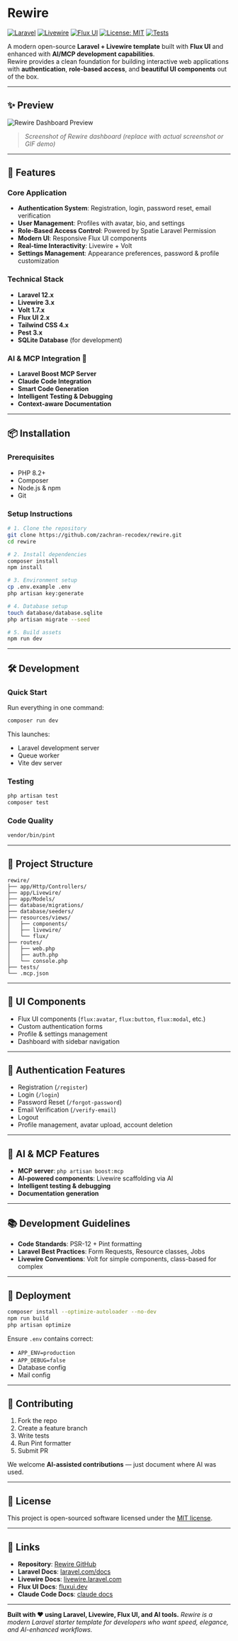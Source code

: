 # Rewire

[![Laravel](https://img.shields.io/badge/Laravel-12.x-red)](https://laravel.com)
[![Livewire](https://img.shields.io/badge/Livewire-3.x-purple)](https://livewire.laravel.com)
[![Flux UI](https://img.shields.io/badge/Flux_UI-2.x-blueviolet)](https://fluxui.dev)
[![License: MIT](https://img.shields.io/badge/License-MIT-blue.svg)](LICENSE)
[![Tests](https://github.com/zachran-recodex/rewire/actions/workflows/tests.yml/badge.svg)](https://github.com/zachran-recodex/rewire/actions)

A modern open-source **Laravel + Livewire template** built with **Flux UI** and enhanced with **AI/MCP development capabilities**.  
Rewire provides a clean foundation for building interactive web applications with **authentication**, **role-based access**, and **beautiful UI components** out of the box.

---

## ✨ Preview

![Rewire Dashboard Preview](docs/images/dashboard.png)

> *Screenshot of Rewire dashboard (replace with actual screenshot or GIF demo)*

---

## 🚀 Features

### Core Application
- **Authentication System**: Registration, login, password reset, email verification
- **User Management**: Profiles with avatar, bio, and settings
- **Role-Based Access Control**: Powered by Spatie Laravel Permission
- **Modern UI**: Responsive Flux UI components
- **Real-time Interactivity**: Livewire + Volt
- **Settings Management**: Appearance preferences, password & profile customization

### Technical Stack
- **Laravel 12.x**
- **Livewire 3.x**
- **Volt 1.7.x**
- **Flux UI 2.x**
- **Tailwind CSS 4.x**
- **Pest 3.x**
- **SQLite Database** (for development)

### AI & MCP Integration 🤖
- **Laravel Boost MCP Server**
- **Claude Code Integration**
- **Smart Code Generation**
- **Intelligent Testing & Debugging**
- **Context-aware Documentation**

---

## 📦 Installation

### Prerequisites
- PHP 8.2+
- Composer
- Node.js & npm
- Git

### Setup Instructions

```bash
# 1. Clone the repository
git clone https://github.com/zachran-recodex/rewire.git
cd rewire

# 2. Install dependencies
composer install
npm install

# 3. Environment setup
cp .env.example .env
php artisan key:generate

# 4. Database setup
touch database/database.sqlite
php artisan migrate --seed

# 5. Build assets
npm run dev
````

---

## 🛠️ Development

### Quick Start

Run everything in one command:

```bash
composer run dev
```

This launches:

* Laravel development server
* Queue worker
* Vite dev server

### Testing

```bash
php artisan test
composer test
```

### Code Quality

```bash
vendor/bin/pint
```

---

## 📁 Project Structure

```
rewire/
├── app/Http/Controllers/
├── app/Livewire/
├── app/Models/
├── database/migrations/
├── database/seeders/
├── resources/views/
│   ├── components/
│   ├── livewire/
│   └── flux/
├── routes/
│   ├── web.php
│   ├── auth.php
│   └── console.php
├── tests/
└── .mcp.json
```

---

## 🎨 UI Components

* Flux UI components (`flux:avatar`, `flux:button`, `flux:modal`, etc.)
* Custom authentication forms
* Profile & settings management
* Dashboard with sidebar navigation

---

## 🔐 Authentication Features

* Registration (`/register`)
* Login (`/login`)
* Password Reset (`/forgot-password`)
* Email Verification (`/verify-email`)
* Logout
* Profile management, avatar upload, account deletion

---

## 🤖 AI & MCP Features

* **MCP server**: `php artisan boost:mcp`
* **AI-powered components**: Livewire scaffolding via AI
* **Intelligent testing & debugging**
* **Documentation generation**

---

## 📚 Development Guidelines

* **Code Standards**: PSR-12 + Pint formatting
* **Laravel Best Practices**: Form Requests, Resource classes, Jobs
* **Livewire Conventions**: Volt for simple components, class-based for complex

---

## 🚀 Deployment

```bash
composer install --optimize-autoloader --no-dev
npm run build
php artisan optimize
```

Ensure `.env` contains correct:

* `APP_ENV=production`
* `APP_DEBUG=false`
* Database config
* Mail config

---

## 🤝 Contributing

1. Fork the repo
2. Create a feature branch
3. Write tests
4. Run Pint formatter
5. Submit PR

We welcome **AI-assisted contributions** — just document where AI was used.

---

## 📄 License

This project is open-sourced software licensed under the [MIT license](LICENSE).

---

## 🔗 Links

* **Repository**: [Rewire GitHub](https://github.com/zachran-recodex/rewire)
* **Laravel Docs**: [laravel.com/docs](https://laravel.com/docs)
* **Livewire Docs**: [livewire.laravel.com](https://livewire.laravel.com)
* **Flux UI Docs**: [fluxui.dev](https://fluxui.dev)
* **Claude Code Docs**: [claude docs](https://docs.anthropic.com/claude/docs/claude-code)

---

**Built with ❤️ using Laravel, Livewire, Flux UI, and AI tools.**
*Rewire is a modern Laravel starter template for developers who want speed, elegance, and AI-enhanced workflows.*
